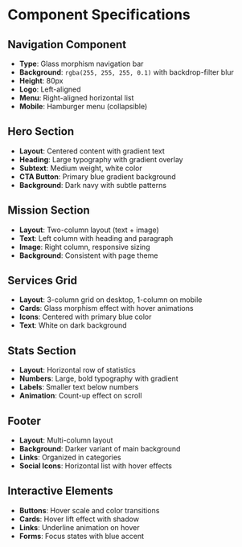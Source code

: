 # Component Specifications

## Navigation Component
- **Type**: Glass morphism navigation bar
- **Background**: `rgba(255, 255, 255, 0.1)` with backdrop-filter blur
- **Height**: 80px
- **Logo**: Left-aligned
- **Menu**: Right-aligned horizontal list
- **Mobile**: Hamburger menu (collapsible)

## Hero Section
- **Layout**: Centered content with gradient text
- **Heading**: Large typography with gradient overlay
- **Subtext**: Medium weight, white color
- **CTA Button**: Primary blue gradient background
- **Background**: Dark navy with subtle patterns

## Mission Section
- **Layout**: Two-column layout (text + image)
- **Text**: Left column with heading and paragraph
- **Image**: Right column, responsive sizing
- **Background**: Consistent with page theme

## Services Grid
- **Layout**: 3-column grid on desktop, 1-column on mobile
- **Cards**: Glass morphism effect with hover animations
- **Icons**: Centered with primary blue color
- **Text**: White on dark background

## Stats Section
- **Layout**: Horizontal row of statistics
- **Numbers**: Large, bold typography with gradient
- **Labels**: Smaller text below numbers
- **Animation**: Count-up effect on scroll

## Footer
- **Layout**: Multi-column layout
- **Background**: Darker variant of main background
- **Links**: Organized in categories
- **Social Icons**: Horizontal list with hover effects

## Interactive Elements
- **Buttons**: Hover scale and color transitions
- **Cards**: Hover lift effect with shadow
- **Links**: Underline animation on hover
- **Forms**: Focus states with blue accent
